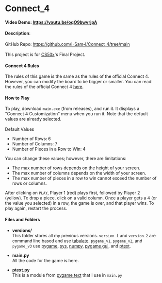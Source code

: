 # Connect_4
#### Video Demo: <https://youtu.be/oqO9bwvrjpA>

#### Description:
GitHub Repo: <https://github.com/I-Sam-I/Connect_4/tree/main>
<br><br>
This project is for [CS50x](https://cs50.harvard.edu/x/2023/)'s Final Project.

#### Connect 4 Rules
The rules of this game is the same as the rules of the official Connect 4. However, you can modify the board to be bigger or smaller. You can read the rules of the official Connect 4 [here](https://www.gamesver.com/the-rules-of-connect-4-according-to-m-bradley-hasbro/).

#### How to Play
To play, download `main.exe` (from releases), and run it. It displays a "Connect 4 Customization" menu when you run it. Note that the default values are already selected.
<br><br>
Default Values
- Number of Rows: 6
- Number of Columns: 7
- Number of Pieces in a Row to Win: 4

You can change these values; however, there are limitations:
- The max number of rows depends on the height of your screen.
- The max number of columns depends on the width of your screen.
- The max number of pieces in a row to win cannot exceed the number of rows or columns.

After clicking on `PLAY`, Player 1 (red) plays first, followed by Player 2 (yellow). To drop a piece, click on a valid column. Once a player gets a 4 (or the value you selected) in a row, the game is over, and that player wins. To play again, restart the process.

#### Files and Folders
- **versions/**
  <br>
  This folder stores all my previous versions. `version_1` and `version_2` are command line based and use [tabulate](https://pypi.org/project/tabulate/). `pygame_v1`, `pygame_v2`, and `pygame_v3` use [pygame](https://www.pygame.org/), [sys](https://docs.python.org/3/library/sys.html), [numpy](https://numpy.org/), [pygame gui](https://github.com/MyreMylar/pygame_gui), and [ptext](https://github.com/cosmologicon/pygame-text).

- **main.py**
  <br>
  All the code for the game is here.

- **ptext.py**
  <br>
  This is a module from [pygame text](https://github.com/cosmologicon/pygame-text) that I use in `main.py`
